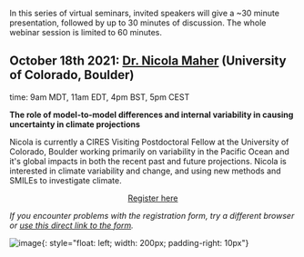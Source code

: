 In this series of virtual seminars, invited speakers will give a ~30 minute presentation, followed by up to 30 minutes of discussion. The whole webinar session is limited to 60 minutes.


## October 18th 2021: [Dr. Nicola Maher](https://nicolamaher.weebly.com/) (University of Colorado, Boulder)
time: 9am MDT, 11am EDT, 4pm BST, 5pm CEST


**The role of model-to-model differences and internal variability in causing uncertainty in climate projections**

Nicola is currently a CIRES Visiting Postdoctoral Fellow at the University of Colorado, Boulder working primarily on variability in the Pacific Ocean and it's global impacts in both the recent past and future projections. Nicola is interested in climate variability and change, and using new methods and SMILEs to investigate climate.

<div style="text-align:center;">
<a class="btn btn-success" href="https://large-ensemble.github.io/webinars/registration12">Register here</a>
</div>

*If you encounter problems with the registration form, try a different browser or [use this direct link to the form](https://forms.gle/iMp7jH7Rnre5tpXf7).*

![image](https://large-ensemble.github.io/Nicola_headshot2.jpg){: style="float: left; width: 200px; padding-right: 10px"}

